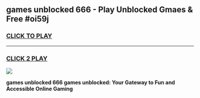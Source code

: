 
## games unblocked 666 - Play Unblocked Gmaes & Free #oi59j
<h3>
<a href="https://news.freeplayer.one?title=games_unblocked_666&ref=24F">CLICK TO PLAY</a></h3>
<hr>

<h3>
<a href="https://news.freeplayer.one?title=games_unblocked_666&ref=24F">CLICK 2 PLAY</a>
  
</h3>

<a href="https://news.freeplayer.one?title=games_unblocked_666&ref=24F/"><img src="https://clearcache.store/games.png"></a>


**games unblocked 666 games unblocked: Your Gateway to Fun and Accessible Online Gaming**
